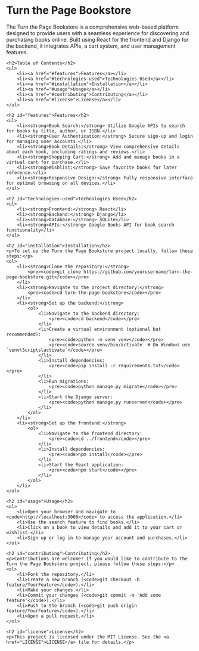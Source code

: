  <h1>Turn the Page Bookstore</h1>
    <p>The Turn the Page Bookstore is a comprehensive web-based platform designed to provide users with a seamless experience for discovering and purchasing books online. Built using React for the frontend and Django for the backend, it integrates APIs, a cart system, and user management features.</p>

    <h2>Table of Contents</h2>
    <ul>
        <li><a href="#features">Features</a></li>
        <li><a href="#technologies-used">Technologies Used</a></li>
        <li><a href="#installation">Installation</a></li>
        <li><a href="#usage">Usage</a></li>
        <li><a href="#contributing">Contributing</a></li>
        <li><a href="#license">License</a></li>
    </ul>

    <h2 id="features">Features</h2>
    <ul>
        <li><strong>Book Search:</strong> Utilize Google APIs to search for books by title, author, or ISBN.</li>
        <li><strong>User Authentication:</strong> Secure sign-up and login for managing user accounts.</li>
        <li><strong>Book Details:</strong> View comprehensive details about each book, including ratings and reviews.</li>
        <li><strong>Shopping Cart:</strong> Add and manage books in a virtual cart for purchase.</li>
        <li><strong>Wishlist:</strong> Save favorite books for later reference.</li>
        <li><strong>Responsive Design:</strong> Fully responsive interface for optimal browsing on all devices.</li>
    </ul>

    <h2 id="technologies-used">Technologies Used</h2>
    <ul>
        <li><strong>Frontend:</strong> React</li>
        <li><strong>Backend:</strong> Django</li>
        <li><strong>Database:</strong> SQLite</li>
        <li><strong>APIs:</strong> Google Books API for book search functionality</li>
    </ul>

    <h2 id="installation">Installation</h2>
    <p>To set up the Turn the Page Bookstore project locally, follow these steps:</p>
    <ol>
        <li><strong>Clone the repository:</strong>
            <pre><code>git clone https://github.com/yourusername/turn-the-page-bookstore.git</code></pre>
        </li>
        <li><strong>Navigate to the project directory:</strong>
            <pre><code>cd turn-the-page-bookstore</code></pre>
        </li>
        <li><strong>Set up the backend:</strong>
            <ol>
                <li>Navigate to the backend directory:
                    <pre><code>cd backend</code></pre>
                </li>
                <li>Create a virtual environment (optional but recommended):
                    <pre><code>python -m venv venv</code></pre>
                    <pre><code>source venv/bin/activate  # On Windows use `venv\Scripts\activate`</code></pre>
                </li>
                <li>Install dependencies:
                    <pre><code>pip install -r requirements.txt</code></pre>
                </li>
                <li>Run migrations:
                    <pre><code>python manage.py migrate</code></pre>
                </li>
                <li>Start the Django server:
                    <pre><code>python manage.py runserver</code></pre>
                </li>
            </ol>
        </li>
        <li><strong>Set up the frontend:</strong>
            <ol>
                <li>Navigate to the frontend directory:
                    <pre><code>cd ../frontend</code></pre>
                </li>
                <li>Install dependencies:
                    <pre><code>npm install</code></pre>
                </li>
                <li>Start the React application:
                    <pre><code>npm start</code></pre>
                </li>
            </ol>
        </li>
    </ol>

    <h2 id="usage">Usage</h2>
    <ol>
        <li>Open your browser and navigate to <code>http://localhost:3000</code> to access the application.</li>
        <li>Use the search feature to find books.</li>
        <li>Click on a book to view details and add it to your cart or wishlist.</li>
        <li>Sign up or log in to manage your account and purchases.</li>
    </ol>

    <h2 id="contributing">Contributing</h2>
    <p>Contributions are welcome! If you would like to contribute to the Turn the Page Bookstore project, please follow these steps:</p>
    <ol>
        <li>Fork the repository.</li>
        <li>Create a new branch (<code>git checkout -b feature/YourFeature</code>).</li>
        <li>Make your changes.</li>
        <li>Commit your changes (<code>git commit -m 'Add some feature'</code>).</li>
        <li>Push to the branch (<code>git push origin feature/YourFeature</code>).</li>
        <li>Open a pull request.</li>
    </ol>

    <h2 id="license">License</h2>
    <p>This project is licensed under the MIT License. See the <a href="LICENSE">LICENSE</a> file for details.</p>

